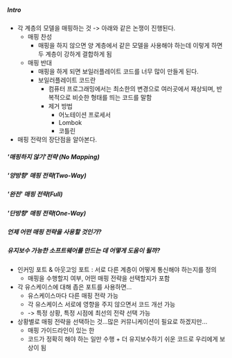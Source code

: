 ##### Intro
* 각 계층의 모델을 매핑하는 것 -> 아래와 같은 논쟁이 진행된다.
  * 매핑 찬성
    * 매핑을 하지 않으면 양 계층에서 같은 모델을 사용해야 하는데 이렇게 하면 두 계층이 강하게 결합하게 됨
  * 매핑 반대
    * 매핑을 하게 되면 보일러플레이트 코드를 너무 많이 만들게 된다.
    * 보일러플레이트 코드란
      * 컴퓨터 프로그래밍에서는 최소한의 변경으로 여러곳에서 재상되며, 반복적으로 비슷한 형태를 띄는 코드를 말함
      * 제거 방법
        * 어노테이션 프로세서
        * Lombok
        * 코틀린
* 매핑 전략의 장단점을 알아본다.
##### '매핑하지 않기'전략 (No Mapping)

##### '양방향' 매핑 전략(Two-Way)

##### '완전' 매핑 전략(Full)

##### '단방향' 매핑 전략(One-Way)

##### 언제 어떤 매핑 전략을 사용할 것인가?

##### 유지보수 가능한 소프트웨어를 만드는 데 어떻게 도움이 될까?
* 인커밍 포트 & 아웃고잉 포트 : 서로 다른 계층이 어떻게 통신해야 하는지를 정의 
  * 매핑을 수행할지 여부, 어떤 매핑 전략을 선택할지가 포함
* 각 유스케이스에 대해 좁은 포트를 사용하면...
  * 유스케이스마다 다른 매핑 전략 가능
  * 각 유스케이스 서로에 영향을 주지 않으면서 코드 개선 가능
  * -> 특정 상황, 특정 시점에 최선의 전략 선택 가능
* 상황별로 매핑 전략을 선택하는 것...많은 커뮤니케이션이 필요로 하겠지만...
  * 매핑 가이드라인이 있는 한
  * 코드가 정확히 해야 하는 일만 수행 + 더 유지보수하기 쉬운 코드로 우리에게 보상이 됨 